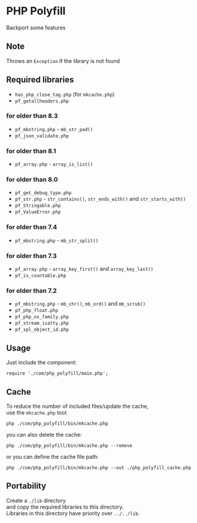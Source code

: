 # PHP Polyfill
Backport some features

## Note
Throws an `Exception` if the library is not found

## Required libraries
* `has_php_close_tag.php` (for `mkcache.php`)
* `pf_getallheaders.php`
### for older than 8.3
* `pf_mbstring.php` - `mb_str_pad()`
* `pf_json_validate.php`
### for older than 8.1
* `pf_array.php` - `array_is_list()`
### for older than 8.0
* `pf_get_debug_type.php`
* `pf_str.php` - `str_contains()`, `str_ends_with()` and `str_starts_with()`
* `pf_Stringable.php`
* `pf_ValueError.php`
### for older than 7.4
* `pf_mbstring.php` - `mb_str_split()`
### for older than 7.3
* `pf_array.php` - `array_key_first()` and `array_key_last()`
* `pf_is_countable.php`
### for older than 7.2
* `pf_mbstring.php` - `mb_chr()`, `mb_ord()` and `mb_scrub()`
* `pf_php_float.php`
* `pf_php_os_family.php`
* `pf_stream_isatty.php`
* `pf_spl_object_id.php`

## Usage
Just include the component:
```
require './com/php_polyfill/main.php';
```

## Cache
To reduce the number of included files/update the cache,  
use the `mkcache.php` tool:
```
php ./com/php_polyfill/bin/mkcache.php
```
you can also delete the cache:
```
php ./com/php_polyfill/bin/mkcache.php --remove
```
or you can define the cache file path:
```
php ./com/php_polyfill/bin/mkcache.php --out ./php_polyfill_cache.php
```

## Portability
Create a `./lib` directory  
and copy the required libraries to this directory.  
Libraries in this directory have priority over `../../lib`.
